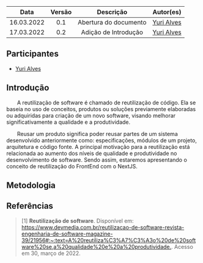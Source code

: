 |    Data    | Versão |       Descrição       |                  Autor(es)                  |
| :--------: | :----: | :-------------------: | :-----------------------------------------: |
| 16.03.2022 |  0.1   | Abertura do documento | [Yuri Alves](https://github.com/yuriAlves5) |
| 17.03.2022 |  0.2   | Adição de Introdução  | [Yuri Alves](https://github.com/yuriAlves5) |

## Participantes

-   [Yuri Alves](https://github.com/yuriAlves5)

## Introdução

&emsp;&emsp;A reutilização de software é chamado de reutilização de código. Ela se baseia no uso de conceitos, produtos ou soluções previamente elaboradas ou adquiridas para criação de um novo software, visando melhorar significativamente a qualidade e a produtividade.

&emsp;&emsp;Reusar um produto significa poder reusar partes de um sistema desenvolvido anteriormente como: especificações, módulos de um projeto, arquitetura e código fonte. A principal motivação para a reutilização está relacionada ao aumento dos níveis de qualidade e produtividade no desenvolvimento de software. Sendo assim, estaremos apresentando o conceito de reutilização do FrontEnd com o NextJS.

## Metodologia

## Referências

> [1] **Reutilização de software**. Disponível em: <https://www.devmedia.com.br/reutilizacao-de-software-revista-engenharia-de-software-magazine-39/21956#:~:text=A%20reutiliza%C3%A7%C3%A3o%20de%20software%20se,a%20qualidade%20e%20a%20produtividade.>. Acesso em 30, março de 2022.
